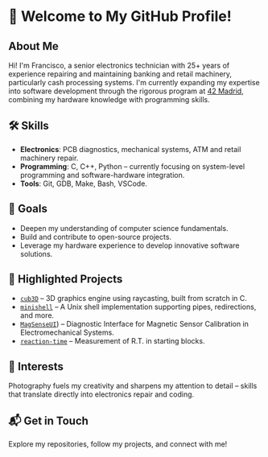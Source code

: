 
# 👋 Welcome to My GitHub Profile!

## About Me
Hi! I'm Francisco, a senior electronics technician with 25+ years of experience repairing and maintaining banking and retail machinery, particularly cash processing systems. I'm currently expanding my expertise into software development through the rigorous program at [42 Madrid](https://42madrid.com/), combining my hardware knowledge with programming skills.

## 🛠️ Skills
- **Electronics**: PCB diagnostics, mechanical systems, ATM and retail machinery repair.
- **Programming**: C, C++, Python – currently focusing on system-level programming and software-hardware integration.
- **Tools**: Git, GDB, Make, Bash, VSCode.

## 🎯 Goals
- Deepen my understanding of computer science fundamentals.
- Build and contribute to open-source projects.
- Leverage my hardware experience to develop innovative software solutions.

## 🚀 Highlighted Projects
- [`cub3D`](#) – 3D graphics engine using raycasting, built from scratch in C.
- [`minishell`](https://github.com/fran-byte/42-minishell) – A Unix shell implementation supporting pipes, redirections, and more.
- [`MagSenseUI`](https://github.com/fran-byte/MagSenseUI)) – Diagnostic Interface for Magnetic Sensor Calibration in Electromechanical Systems.
- [`reaction-time`](https://github.com/fran-byte/reaction-time/blob/main/README_en.md) – Measurement of R.T. in starting blocks.

## 📸 Interests
Photography fuels my creativity and sharpens my attention to detail – skills that translate directly into electronics repair and coding.

## 📬 Get in Touch
Explore my repositories, follow my projects, and connect with me!


